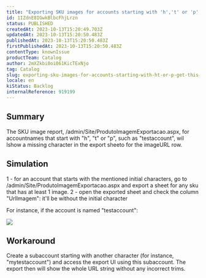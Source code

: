 ```yaml
---
title: "Exporting SKU images for accounts starting with 'h','t' or 'p' get this character cut in the "Image URL" rows."
id: 1IZdnE8IGwkBlbcFhjLrzn
status: PUBLISHED
createdAt: 2023-10-13T15:20:49.703Z
updatedAt: 2023-10-13T15:20:50.483Z
publishedAt: 2023-10-13T15:20:50.483Z
firstPublishedAt: 2023-10-13T15:20:50.483Z
contentType: knownIssue
productTeam: Catalog
author: 2mXZkbi0oi061KicTExNjo
tag: Catalog
slug: exporting-sku-images-for-accounts-starting-with-ht-or-p-get-this-character-cut-in-the-image-url-rows
locale: en
kiStatus: Backlog
internalReference: 919199
---
```


## Summary


The SKU image report, /admin/Site/ProdutoImagemExportacao.aspx, for accountnames that start with "h", "t" or "p", such as "testaccount", wil lshow a missing character in the export sheeto for the imageURL row.


##

## Simulation


1 - for an account that starts with the mentioned initial characters, go to /admin/Site/ProdutoImagemExportacao.aspx and export a sheet for any sku that has at least 1 image.
2 - open the exported sheet and check the column "UrlImagem": it'll be without the initial character

For instance, if the account is named "testaccount":

 ![](https://vtexhelp.zendesk.com/attachments/token/3VxPtxFSDjU1obEtgqkS16BXM/?name=image.png)


##

## Workaround


Create a subaccount starting with another character (for instance, "mytestaccount") and access the export UI using this subaccount. The export then  will show the whole URL string without any incorrect trims.





